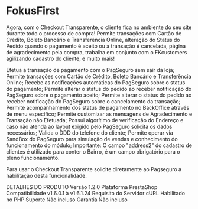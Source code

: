 # FokusFirst

Agora, com o Checkout Transparente, o cliente fica no ambiente do seu site durante todo o processo de compra! Permite transações com Cartão de Crédito, Boleto Bancário e Transferência Online, alteração do Status do Pedido quando o pagamento é aceito ou a transação é cancelada, página de agradecimento pela compra, trabalha em conjunto com o FKcustomers agilizando cadastro do cliente, e muito mais!

Efetua a transação de pagamento com o PagSeguro sem sair da loja;
Permite transações com Cartão de Crédito, Boleto Bancário e Transferência Online;
Recebe as notificações automáticas do PagSeguro sobre o status do pagamento;
Permite alterar o status do pedido ao receber notificação do PagSeguro sobre o pagamento aceito;
Permite alterar o status do pedido ao receber notificação do PagSeguro sobre o cancelamento da transação;
Permite acompanhamento dos status de pagamento no BackOffice através de menu específico;
Permite customizar as mensagens de Agradecimento e Transação não Efetuada;
Possui algorítimo de verificação do Endereço e caso não atenda ao layout exigido pelo PagSeguro solicita os dados necessários;
Valida o DDD do telefone do cliente;
Permite operar via SandBox do PagSeguro para simulação de vendas e conhecimento do funcionamento do módulo;
Importante:
O campo "address2" do cadastro de clientes é utilizado para conter o Bairro, é um campo obrigatório para o pleno funcionamento.

Para usar o Checkout Transparente solicite diretamente ao Pagseguro a habilitação desta funcionalidade.

DETALHES DO PRODUTO
Versão
1.2.0
Plataforma
PrestaShop
Compatibilidade
v1.6.0.1 à v1.6.1.24
Requisito do Servidor
cURL Habilitado no PHP
Suporte
Não incluso
Garantia
Não incluso
